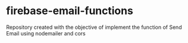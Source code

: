 # firebase-email-functions
Repository created with the objective of implement the function of Send Email using nodemailer and cors 
